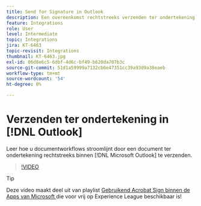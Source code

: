 ```yaml
---
title: Send for Signature in Outlook
description: Een overeenkomst rechtstreeks verzenden ter ondertekening in Microsoft Outlook
feature: Integrations
role: User
level: Intermediate
topic: Integrations
jira: KT-6463
topic-revisit: Integrations
thumbnail: KT-6463.jpg
exl-id: 06d8e6c5-6dbf-4d6c-bf49-b620da707b3c
source-git-commit: 51d1a59999a7132cb6e47351cc39a93d9a38eaeb
workflow-type: tm+mt
source-wordcount: '54'
ht-degree: 0%

---
```


# Verzenden ter ondertekening in [!DNL Outlook]

Leer hoe u documentworkflows stroomlijnt door een document ter ondertekening rechtstreeks binnen [!DNL Microsoft Outlook] te verzenden.

>[!VIDEO](https://video.tv.adobe.com/v/37839?quality=12&learn=on&hidetitle=true)

>[!TIP]
>
>Deze video maakt deel uit van playlist [ Gebruikend Acrobat Sign binnen de Apps van Microsoft ](https://experienceleague.adobe.com/en/playlists/acrobat-sign-integrate-microsoft-apps) die voor vrij op Experience League beschikbaar is!
